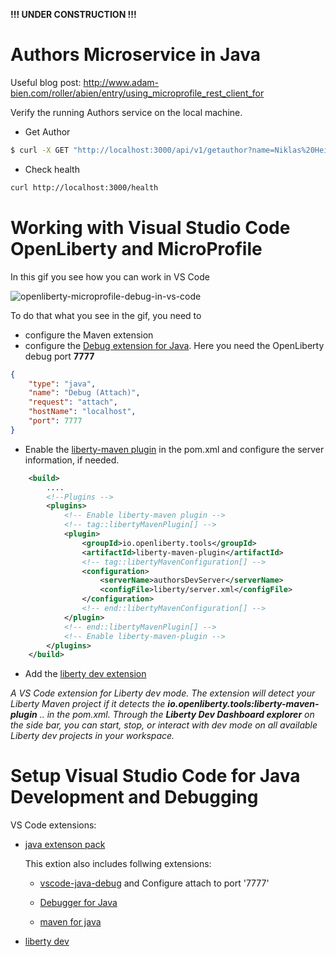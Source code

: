 **!!! UNDER CONSTRUCTION !!!**

# Authors Microservice in Java

Useful blog post: http://www.adam-bien.com/roller/abien/entry/using_microprofile_rest_client_for

Verify the running Authors service on the local machine.

* Get Author
```sh
$ curl -X GET "http://localhost:3000/api/v1/getauthor?name=Niklas%20Heidloff" -H "accept: application/json"
```

* Check health
```sh
curl http://localhost:3000/health
```

# Working with Visual Studio Code OpenLiberty and MicroProfile

In this gif you see how you can work in VS Code

![openliberty-microprofile-debug-in-vs-code](images/openliberty-microprofile-debug-in-vs-code.gif)

To do that what you see in the gif, you need to
- configure the Maven extension
- configure the [Debug extension for Java](https://marketplace.visualstudio.com/items?itemName=vscjava.vscode-java-debug). Here you need the OpenLiberty debug port **7777**

```json
{
    "type": "java",
    "name": "Debug (Attach)",
    "request": "attach",
    "hostName": "localhost",
    "port": 7777
}
```

- Enable the [liberty-maven plugin](https://github.com/OpenLiberty/ci.maven) in the pom.xml and configure the server information, if needed.

```xml
	<build>
		....
        <!--Plugins -->
        <plugins>  
            <!-- Enable liberty-maven plugin -->
            <!-- tag::libertyMavenPlugin[] -->
            <plugin>
                <groupId>io.openliberty.tools</groupId>
                <artifactId>liberty-maven-plugin</artifactId>
				<!-- tag::libertyMavenConfiguration[] -->
				<configuration>
                	<serverName>authorsDevServer</serverName>
					<configFile>liberty/server.xml</configFile>
            	</configuration>
				<!-- end::libertyMavenConfiguration[] -->
            </plugin>
            <!-- end::libertyMavenPlugin[] -->
            <!-- Enable liberty-maven-plugin -->
        </plugins>
	</build>
```

* Add the [liberty dev extension](https://marketplace.visualstudio.com/items?itemName=Open-Liberty.liberty-dev-vscode-ext) 

_A VS Code extension for Liberty dev mode. The extension will detect your Liberty Maven project if it detects the **io.openliberty.tools:liberty-maven-plugin** .. in the pom.xml. Through the **Liberty Dev Dashboard explorer** on the side bar, you can start, stop, or interact with dev mode on all available Liberty dev projects in your workspace._

# Setup Visual Studio Code for Java Development and Debugging

VS Code extensions:

* [java extenson pack](https://marketplace.visualstudio.com/items?itemName=vscjava.vscode-java-pack)

    This extion also includes follwing extensions:

    * [vscode-java-debug](https://code.visualstudio.com/docs/java/java-debugging) and Configure attach to port '7777'

    * [Debugger for Java](https://marketplace.visualstudio.com/items?itemName=vscjava.vscode-java-debug)

    * [maven for java](https://marketplace.visualstudio.com/items?itemName=vscjava.vscode-maven)

* [liberty dev](https://marketplace.visualstudio.com/items?itemName=Open-Liberty.liberty-dev-vscode-ext)







